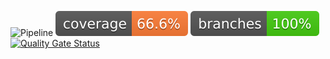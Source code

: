 ![Pipeline](https://github.com/hich-ham-dev/api/actions/workflows/ci.yml/badge.svg)
![Coverage](.github/badges/jacoco.svg)
![Coverage](.github/badges/branches.svg)
[![Quality Gate Status](https://sonarcloud.io/api/project_badges/measure?project=hich-ham-dev_api&metric=alert_status)](https://sonarcloud.io/summary/new_code?id=hich-ham-dev_api)


